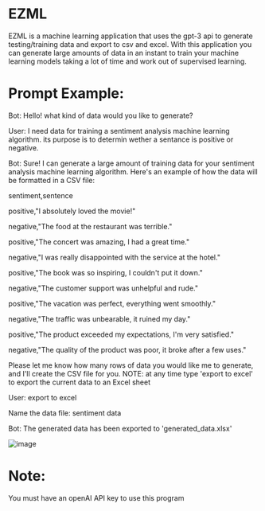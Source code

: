 # EZML
EZML is a machine learning application that uses the gpt-3 api to generate testing/training data and export to csv and excel. With this application you can generate large amounts of data in an instant to train your machine learning models taking a lot of time and work out of supervised learning.

# Prompt Example:

Bot: Hello! what kind of data would you like to generate?

User: I need data for training a sentiment analysis machine learning algorithm. its purpose is to determin wether a sentance is positive or negative.

Bot:
 Sure! I can generate a large amount of training data for your sentiment analysis machine learning algorithm. Here's an example of how the data will be formatted in a CSV file:

sentiment,sentence

positive,"I absolutely loved the movie!"

negative,"The food at the restaurant was terrible."

positive,"The concert was amazing, I had a great time."

negative,"I was really disappointed with the service at the hotel."

positive,"The book was so inspiring, I couldn't put it down."

negative,"The customer support was unhelpful and rude."

positive,"The vacation was perfect, everything went smoothly."

negative,"The traffic was unbearable, it ruined my day."

positive,"The product exceeded my expectations, I'm very satisfied."

negative,"The quality of the product was poor, it broke after a few uses."

Please let me know how many rows of data you would like me to generate, and I'll create the CSV file for you.
NOTE: at any time type 'export to excel' to export the current data to an Excel sheet

User: export to excel

Name the data file: sentiment data

Bot: The generated data has been exported to 'generated_data.xlsx'

![image](https://github.com/Sbussiso/EZML/assets/80188685/915095a9-6980-4055-adc0-2bf8961e35c4)

# Note:
You must have an openAI API key to use this program
